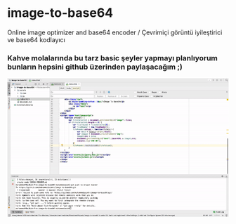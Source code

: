 # image-to-base64

Online image optimizer and base64 encoder / Çevrimiçi görüntü iyileştirici ve base64 kodlayıcı

### Kahve molalarında bu tarz basic şeyler yapmayı planlıyorum bunların hepsini github üzerinden paylaşacağım ;) 


![İmage to Base64](https://raw.githubusercontent.com/muhammedzaimtr/image-to-base64/master/imagetobase64.gif )
